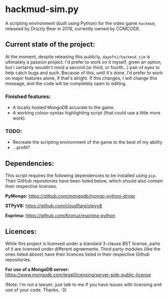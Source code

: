 # hackmud-sim.py

A scripting environment (built using Python) for the video game `hackmud`, released by Drizzly Bear in 2016, currently owned by COMCODE.

## Current state of the project:

At the moment, despite releasing this publicly, `dayofni/hackmud_sim` is ultimately a passion project.
I'd prefer to work on it myself, given an option, but I certainly wouldn't mind a second (or third, or fourth...) pair of eyes to help catch bugs and such.
Because of this, until it's done, I'd prefer to work on major features alone, if that's alright.
If this changes, I will change this message, and the code will be completely open to editing.

### Finished features:

- A locally hosted MongoDB accurate to the game.
- A working colour-syntax highlighting script (that could use a little more work).

### TODO:

- Recreate the scripting environment of the game to the best of my ability
- ...profit?


## Dependencies:

This script requires the following dependencies to be installed using `pip`.
Their GitHub repositories have been listed below, which should also contain their respective licenses.

**PyMongo:** https://github.com/mongodb/mongo-python-driver

**STPyV8:** https://github.com/cloudflare/stpyv8

**Esprima:** https://github.com/Kronuz/esprima-python

## Licences:

While this project is licensed under a standard 3-clause BST license, parts of it are licensed under different agreements.
Third party modules (like the ones listed above) have their licences listed in their respective Github repositories.

**For use of a MongoDB server:** https://www.mongodb.com/legal/licensing/server-side-public-license

(Note: I'm not a lawyer; just talk to me if you have issues with licensing and use of your code. Thanks. :3)
